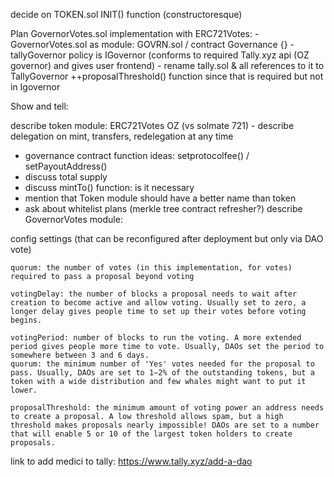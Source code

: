 decide on TOKEN.sol INIT() function (constructoresque)

  Plan GovernorVotes.sol implementation with ERC721Votes:
    -GovernorVotes.sol as module: GOVRN.sol / contract Governance {}
      -tallyGovernor policy is IGovernor (conforms to required Tally.xyz api (OZ governor) and gives user frontend)
        - rename tally.sol & all references to it to TallyGovernor
        ++proposalThreshold() function since that is required but not in Igovernor

Show and tell:

describe token module: ERC721Votes OZ (vs solmate 721) - describe delegation on mint, transfers, redelegation at any time
  - governance contract function ideas: setprotocolfee() / setPayoutAddress() 
  - discuss total supply
  - discuss mintTo() function: is it necessary
  - mention that Token module should have a better name than token
  - ask about whitelist plans (merkle tree contract refresher?)
describe GovernorVotes module:

config settings (that can be reconfigured after deployment but only via DAO vote)

    quorum: the number of votes (in this implementation, for votes) required to pass a proposal beyond voting

    votingDelay: the number of blocks a proposal needs to wait after creation to become active and allow voting. Usually set to zero, a longer delay gives people time to set up their votes before voting begins.

    votingPeriod: number of blocks to run the voting. A more extended period gives people more time to vote. Usually, DAOs set the period to somewhere between 3 and 6 days.
    quorum: the minimum number of 'Yes' votes needed for the proposal to pass. Usually, DAOs are set to 1–2% of the outstanding tokens, but a token with a wide distribution and few whales might want to put it lower.

    proposalThreshold: the minimum amount of voting power an address needs to create a proposal. A low threshold allows spam, but a high threshold makes proposals nearly impossible! DAOs are set to a number that will enable 5 or 10 of the largest token holders to create proposals.



link to add medici to tally:
https://www.tally.xyz/add-a-dao    
